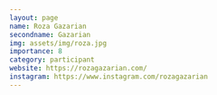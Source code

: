 ```yaml
---
layout: page
name: Roza Gazarian
secondname: Gazarian
img: assets/img/roza.jpg
importance: 8
category: participant
website: https://rozagazarian.com/
instagram: https://www.instagram.com/rozagazarian
---
```

